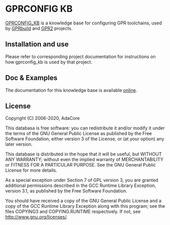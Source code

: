GPRCONFIG KB
============

[GPRCONFIG_KB](https://github.com/AdaCore/gprconfig_kb)
is a knowledge base for configuring GPR toolchains, used by
[GPRbuild](https://github.com/AdaCore/gprbuild) and
[GPR2](https://github.com/AdaCore/gpr) projects.

Installation and use
--------------------

Please refer to corresponding project documentation for instructions on how
gprconfig_kb is used by that project.

Doc & Examples
--------------

The documentation for this knowledge base  is available
[online](http://docs.adacore.com/gprbuild-docs/html/gprbuild_ug/companion_tools.html#the-gprconfig-knowledge-base).

License
-------
Copyright (C) 2006-2020, AdaCore

This databasa is free software: you can redistribute it and/or modify
it under the terms of the GNU General Public License as published by
the Free Software Foundation, either version 3 of the License, or
(at your option) any later version.

This database is distributed in the hope that it will be useful, but
WITHOUT ANY WARRANTY; without even the implied warranty of
MERCHANTABILITY or FITNESS FOR A PARTICULAR PURPOSE.  See the GNU
General Public License for more details.

As a special exception under Section 7 of GPL version 3, you are
granted additional permissions described in the GCC Runtime Library
Exception, version 3.1, as published by the Free Software Foundation.

You should have received a copy of the GNU General Public License and
a copy of the GCC Runtime Library Exception along with this program;
see the files COPYING3 and COPYING.RUNTIME respectively.  If not, see
<http://www.gnu.org/licenses/>.
